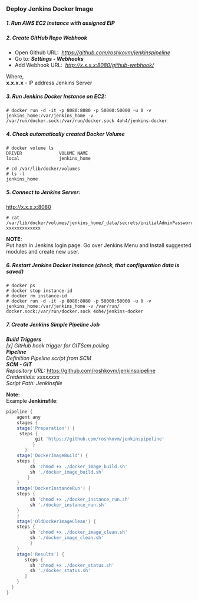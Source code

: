 ### Deploy Jenkins Docker Image

##### 1. Run AWS EC2 Instance with assigned EIP

##### 2. Create GitHub Repo Webhook
- Open Github URL:&nbsp; _https://github.com/roshkovm/jenkinspipeline_
- Go to:   _**Settings - Webhooks**_
- Add Webhook URL: &nbsp;_http://x.x.x.x:8080/github-webhook/_

Where, <br>
__x.x.x.x__ - IP address Jenkins Server

##### 3. Run Jenkins Docker Instance on EC2:
```console
# docker run -d -it -p 8080:8080 -p 50000:50000 -u 0 -v jenkins_home:/var/jenkins_home -v /var/run/docker.sock:/var/run/docker.sock 4oh4/jenkins-docker
```

##### 4. Check automatically created Docker Volume
```console
# docker volume ls
DRIVER              VOLUME NAME
local               jenkins_home

# cd /var/lib/docker/volumes
# ls -l
jenkins_home
```

##### 5. Connect to Jenkins Server:
http://x.x.x.x:8080
```console
# cat /var/lib/docker/volumes/jenkins_home/_data/secrets/initialAdminPassword
xxxxxxxxxxxxx
```
__NOTE__:<br>
Put hash in Jenkins login page. Go over Jenkins Menu and Install suggested modules and create new user.

##### 6. Restart Jenkins Docker instance (check, that configuration data is saved)
```console
# docker ps
# docker stop instance-id
# docker rm instance-id
# docker run -d -it -p 8080:8080 -p 50000:50000 -u 0 -v jenkins_home:/var/jenkins_home -v /var/run/ docker.sock:/var/run/docker.sock 4oh4/jenkins-docker
```
##### 7. Create Jenkins Simple Pipeline Job
<b>_Build Triggers_ </b><br>
_[x] GitHub hook trigger for GITScm polling_ <br>
<b>_Pipeline_ </b><br>
_Definition Pipeline script from SCM_ <br>
<b>_SCM - GIT_ </b><br>
_Repository URL:_ https://github.com/roshkovm/jenkinspipeline <br>
_Credentials: xxxxxxxx_ <br>
_Script Path: Jenkinsfile_ <br>

__Note:__<br>
Example __Jenkinsfile__:<br>

```groovy
pipeline {
    agent any
    stages {
    stage('Preparation') {
     steps {
           git 'https://github.com/roshkovm/jenkinspipeline'
          }
       }
    stage('DockerImageBuild') {
    steps {
         sh 'chmod +x ./docker_image_build.sh'
         sh './docker_image_build.sh'
        }
    }
    stage('DockerInstanceRun') {
    steps {
         sh 'chmod +x ./docker_instance_run.sh'
         sh './docker_instance_run.sh'
    }
    }
    stage('OldDockerImageClean') {
    steps {
         sh 'chmod +x ./docker_image_clean.sh'
         sh './docker_image_clean.sh'
         }
    }
    stage('Results') {
       steps {
         sh 'chmod +x ./docker_status.sh'
         sh './docker_status.sh'
       }
    }
  }
}
```
